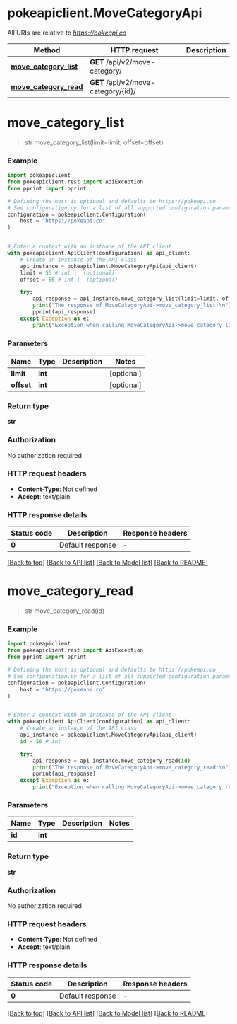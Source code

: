 # pokeapiclient.MoveCategoryApi

All URIs are relative to *https://pokeapi.co*

Method | HTTP request | Description
------------- | ------------- | -------------
[**move_category_list**](MoveCategoryApi.md#move_category_list) | **GET** /api/v2/move-category/ | 
[**move_category_read**](MoveCategoryApi.md#move_category_read) | **GET** /api/v2/move-category/{id}/ | 


# **move_category_list**
> str move_category_list(limit=limit, offset=offset)

### Example


```python
import pokeapiclient
from pokeapiclient.rest import ApiException
from pprint import pprint

# Defining the host is optional and defaults to https://pokeapi.co
# See configuration.py for a list of all supported configuration parameters.
configuration = pokeapiclient.Configuration(
    host = "https://pokeapi.co"
)


# Enter a context with an instance of the API client
with pokeapiclient.ApiClient(configuration) as api_client:
    # Create an instance of the API class
    api_instance = pokeapiclient.MoveCategoryApi(api_client)
    limit = 56 # int |  (optional)
    offset = 56 # int |  (optional)

    try:
        api_response = api_instance.move_category_list(limit=limit, offset=offset)
        print("The response of MoveCategoryApi->move_category_list:\n")
        pprint(api_response)
    except Exception as e:
        print("Exception when calling MoveCategoryApi->move_category_list: %s\n" % e)
```



### Parameters


Name | Type | Description  | Notes
------------- | ------------- | ------------- | -------------
 **limit** | **int**|  | [optional] 
 **offset** | **int**|  | [optional] 

### Return type

**str**

### Authorization

No authorization required

### HTTP request headers

 - **Content-Type**: Not defined
 - **Accept**: text/plain

### HTTP response details

| Status code | Description | Response headers |
|-------------|-------------|------------------|
**0** | Default response |  -  |

[[Back to top]](#) [[Back to API list]](../README.md#documentation-for-api-endpoints) [[Back to Model list]](../README.md#documentation-for-models) [[Back to README]](../README.md)

# **move_category_read**
> str move_category_read(id)

### Example


```python
import pokeapiclient
from pokeapiclient.rest import ApiException
from pprint import pprint

# Defining the host is optional and defaults to https://pokeapi.co
# See configuration.py for a list of all supported configuration parameters.
configuration = pokeapiclient.Configuration(
    host = "https://pokeapi.co"
)


# Enter a context with an instance of the API client
with pokeapiclient.ApiClient(configuration) as api_client:
    # Create an instance of the API class
    api_instance = pokeapiclient.MoveCategoryApi(api_client)
    id = 56 # int | 

    try:
        api_response = api_instance.move_category_read(id)
        print("The response of MoveCategoryApi->move_category_read:\n")
        pprint(api_response)
    except Exception as e:
        print("Exception when calling MoveCategoryApi->move_category_read: %s\n" % e)
```



### Parameters


Name | Type | Description  | Notes
------------- | ------------- | ------------- | -------------
 **id** | **int**|  | 

### Return type

**str**

### Authorization

No authorization required

### HTTP request headers

 - **Content-Type**: Not defined
 - **Accept**: text/plain

### HTTP response details

| Status code | Description | Response headers |
|-------------|-------------|------------------|
**0** | Default response |  -  |

[[Back to top]](#) [[Back to API list]](../README.md#documentation-for-api-endpoints) [[Back to Model list]](../README.md#documentation-for-models) [[Back to README]](../README.md)

